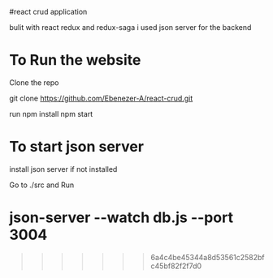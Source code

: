 #react crud application

bulit with react redux and redux-saga
i used json server for the backend

# To Run the website

Clone the repo

git clone https://github.com/Ebenezer-A/react-crud.git

run npm install
npm start

# To start json server

install json server if not installed

Go to ./src and Run

# json-server --watch db.js --port 3004

> > > > > > > 6a4c4be45344a8d53561c2582bfc45bf82f2f7d0
